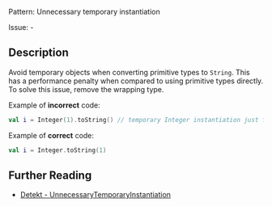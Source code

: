 Pattern: Unnecessary temporary instantiation

Issue: -

## Description

Avoid temporary objects when converting primitive types to `String`. This has a performance penalty when compared to using primitive types directly. To solve this issue, remove the wrapping type.

Example of **incorrect** code:

```kotlin
val i = Integer(1).toString() // temporary Integer instantiation just for the conversion
```

Example of **correct** code:

```kotlin
val i = Integer.toString(1)
```

## Further Reading

* [Detekt - UnnecessaryTemporaryInstantiation](https://arturbosch.github.io/detekt/performance.html#unnecessarytemporaryinstantiation)